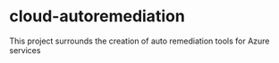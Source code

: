 # cloud-autoremediation
This project surrounds the creation of auto remediation tools for Azure services
